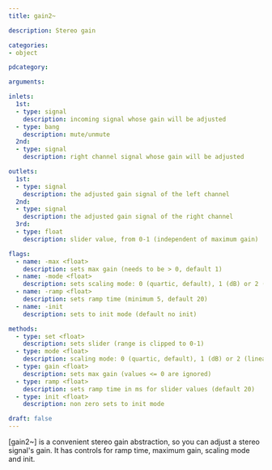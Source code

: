 ```yaml
---
title: gain2~

description: Stereo gain

categories:
- object

pdcategory:

arguments:

inlets:
  1st:
  - type: signal
    description: incoming signal whose gain will be adjusted
  - type: bang
    description: mute/unmute
  2nd:
  - type: signal
    description: right channel signal whose gain will be adjusted

outlets:
  1st:
  - type: signal
    description: the adjusted gain signal of the left channel
  2nd:
  - type: signal
    description: the adjusted gain signal of the right channel
  3rd:
  - type: float
    description: slider value, from 0-1 (independent of maximum gain)

flags:
  - name: -max <float>
    description: sets max gain (needs to be > 0, default 1)
  - name: -mode <float>
    description: sets scaling mode: 0 (quartic, default), 1 (dB) or 2 (linear)
  - name: -ramp <float>
    description: sets ramp time (minimum 5, default 20)
  - name: -init
    description: sets to init mode (default no init)

methods:
  - type: set <float>
    description: sets slider (range is clipped to 0-1)
  - type: mode <float>
    description: scaling mode: 0 (quartic, default), 1 (dB) or 2 (linear)
  - type: gain <float>
    description: sets max gain (values <= 0 are ignored)
  - type: ramp <float>
    description: sets ramp time in ms for slider values (default 20)
  - type: init <float>
    description: non zero sets to init mode

draft: false
---
```


[gain2~] is a convenient stereo gain abstraction, so you can adjust a stereo signal's gain. It has controls for ramp time, maximum gain, scaling mode and init.

